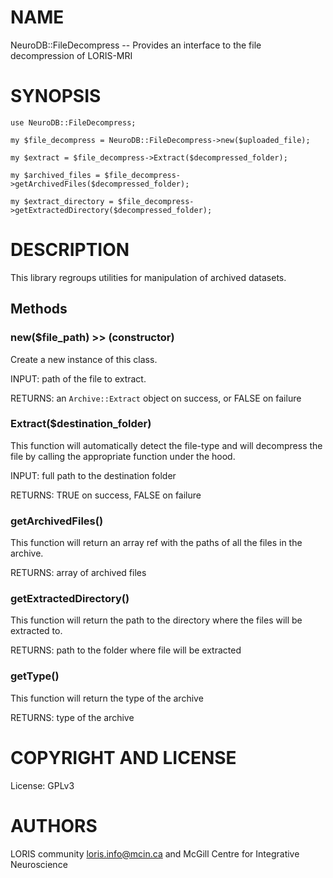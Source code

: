 # NAME

NeuroDB::FileDecompress -- Provides an interface to the file decompression of
LORIS-MRI

# SYNOPSIS

    use NeuroDB::FileDecompress;

    my $file_decompress = NeuroDB::FileDecompress->new($uploaded_file);

    my $extract = $file_decompress->Extract($decompressed_folder);

    my $archived_files = $file_decompress->getArchivedFiles($decompressed_folder);

    my $extract_directory = $file_decompress->getExtractedDirectory($decompressed_folder);

# DESCRIPTION

This library regroups utilities for manipulation of archived datasets.

## Methods

### new($file\_path) >> (constructor)

Create a new instance of this class.

INPUT: path of the file to extract.

RETURNS: an `Archive::Extract` object on success, or FALSE on failure

### Extract($destination\_folder)

This function will automatically detect the file-type and will decompress the
file by calling the appropriate function under the hood.

INPUT: full path to the destination folder

RETURNS: TRUE on success, FALSE on failure

### getArchivedFiles()

This function will return an array ref with the paths of all the files in the
archive.

RETURNS: array of archived files

### getExtractedDirectory()

This function will return the path to the directory where the files will be
extracted to.

RETURNS: path to the folder where file will be extracted

### getType()

This function will return the type of the archive

RETURNS: type of the archive

# COPYRIGHT AND LICENSE

License: GPLv3

# AUTHORS

LORIS community <loris.info@mcin.ca> and McGill Centre for Integrative Neuroscience
